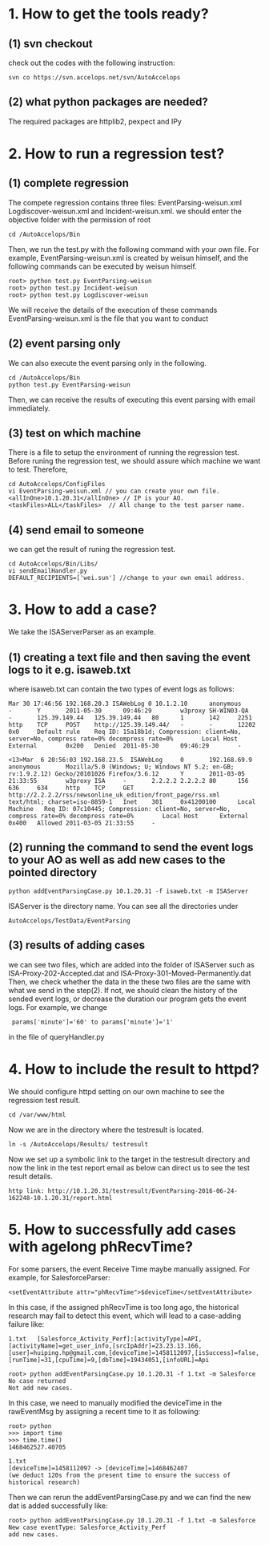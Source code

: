 # 1. How to get the tools ready?

## (1) svn checkout
check out the codes with the following instruction:

    svn co https://svn.accelops.net/svn/AutoAccelops

## (2) what python packages are needed?
The required packages are httplib2, pexpect and IPy


# 2. How to run a regression test?


## (1) complete regression
The compete regression contains three files: EventParsing-weisun.xml
Logdiscover-weisun.xml and Incident-weisun.xml.
we should enter the objective folder with the permission of root

    cd /AutoAccelops/Bin

Then, we run the test.py with the following command with your own file. For example,
EventParsing-weisun.xml is created by weisun himself, and the following commands can be executed by weisun himself.

    root> python test.py EventParsing-weisun
    root> python test.py Incident-weisun
    root> python test.py Logdiscover-weisun
We will receive the details of the execution of these commands
EventParsing-weisun.xml is the file that you want to conduct

## (2) event parsing only
We can also execute the event parsing only in the following.

    cd /AutoAccelops/Bin
    python test.py EventParsing-weisun
Then, we can receive the results of executing this event parsing with email immediately.


## (3) test on which machine
There is a file to setup the environment of running the regression test.
Before runing the regression test, we should assure which machine we want to test.
Therefore,

    cd AutoAccelops/ConfigFiles
    vi EventParsing-weisun.xml // you can create your own file.
    <allInOne>10.1.20.31</allInOne> // IP is your AO.
    <taskFiles>ALL</taskFiles>  // All change to the test parser name.
## (4) send email to someone
we can get the result of runing the regression test.

    cd AutoAccelops/Bin/Libs/
    vi sendEmailHandler.py
    DEFAULT_RECIPIENTS=['wei.sun'] //change to your own email address.



# 3. How to add a case?

We take the ISAServerParser as an example.

## (1) creating a text file and then saving the event logs to it e.g. isaweb.txt
where isaweb.txt can contain the two types of event logs as follows:

    Mar 30 17:46:56 192.168.20.3 ISAWebLog 0 10.1.2.10      anonymous       -       Y       2011-05-30      09:46:29        w3proxy SH-WIN03-QA     -       125.39.149.44   125.39.149.44   80      1       142     2251    http    TCP     POST    http://125.39.149.44/   -       -       12202   0x0     Default rule    Req ID: 15a18b1d; Compression: client=No, server=No, compress rate=0% decompress rate=0%        Local Host      External        0x200   Denied  2011-05-30      09:46:29        -

    <13>Mar  6 20:56:03 192.168.23.5  ISAWebLog     0       192.168.69.9    anonymous       Mozilla/5.0 (Windows; U; Windows NT 5.2; en-GB; rv:1.9.2.12) Gecko/20101026 Firefox/3.6.12      Y       2011-03-05      21:33:55        w3proxy ISA     -       2.2.2.2 2.2.2.2 80      156     636     634     http    TCP     GET     http://2.2.2.2/rss/newsonline_uk_edition/front_page/rss.xml     text/html; charset=iso-8859-1   Inet    301     0x41200100      Local Machine   Req ID: 07c10445; Compression: client=No, server=No, compress rate=0% decompress rate=0%        Local Host      External        0x400   Allowed 2011-03-05 21:33:55     -

## (2) running the command to send the event logs to your AO as well as add new cases to the pointed directory

    python addEventParsingCase.py 10.1.20.31 -f isaweb.txt -m ISAServer

ISAServer is the directory name. You can see all the directories under

    AutoAccelops/TestData/EventParsing

## (3) results of adding cases
we can see two files, which are added into the folder of ISAServer such as ISA-Proxy-202-Accepted.dat and ISA-Proxy-301-Moved-Permanently.dat
Then, we check whether the data in the these two files are the same with what we send in the step(2).
If not, we should clean the history of the sended event logs, or decrease the duration our program gets the event logs.
For example, we change

     params['minute']='60' to params['minute']='1'

in the file of queryHandler.py

# 4. How to include the result to httpd?
We should configure httpd setting on our own machine to see the regression test result.

    cd /var/www/html

Now we are in the directory where the testresult is located.

    ln -s /AutoAccelops/Results/ testresult

Now we set up a symbolic link to the target in the testresult directory and now the link in the test report email as below can direct us to see the test result details.

    http link: http://10.1.20.31/testresult/EventParsing-2016-06-24-162248-10.1.20.31/report.html

# 5. How to successfully add cases with agelong phRecvTime?
For some parsers, the event Receive Time maybe manually assigned. For example, for SalesforceParser:

    <setEventAttribute attr="phRecvTime">$deviceTime</setEventAttribute>
	
In this case, if the assigned phRecvTime is too long ago, the historical research may fail to detect this event, which will lead to a case-adding failure like:

    1.txt   [Salesforce_Activity_Perf]:[activityType]=API,[activityName]=get_user_info,[srcIpAddr]=23.23.13.166,[user]=huiping.hp@gmail.com,[deviceTime]=1458112097,[isSuccess]=false,[runTime]=31,[cpuTime]=9,[dbTime]=19434051,[infoURL]=Api

    root> python addEventParsingCase.py 10.1.20.31 -f 1.txt -m Salesforce
	No case returned
    Not add new cases.
	
In this case, we need to manually modified the deviceTime in the rawEventMsg by assigning a recent time to it as following:

    root> python
	>>> import time
    >>> time.time()
    1468462527.40705
	
	1.txt
	[deviceTime]=1458112097 -> [deviceTime]=1468462407
	(we deduct 120s from the present time to ensure the success of historical research)
	
Then we can rerun the addEventParsingCase.py and we can find the new dat is added successfully like:

    root> python addEventParsingCase.py 10.1.20.31 -f 1.txt -m Salesforce
    New case eventType: Salesforce_Activity_Perf
    add new cases.


